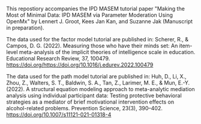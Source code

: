 This repostiory accompanies the IPD MASEM tutorial paper "Making the Most of Minimal Data: IPD MASEM via Parameter Moderation Using OpenMx" by Lennert J. Groot, Kees Jan Kan, and Suzanne Jak (Manuscript in preparation).

The data used for the factor model tutorial are published in:
Scherer, R., & Campos, D. G. (2022). Measuring those who have their minds set: An item-level
  meta-analysis of the implicit theories of intelligence scale in education. Educational
  Research Review, 37, 100479. https://doi.org/https://doi.org/10.1016/j.edurev.2022.100479
  
The data used for the path model tutorial are published in:
Huh, D., Li, X., Zhou, Z., Walters, S. T., Baldwin, S. A., Tan, Z., Larimer, M. E., & Mun, E.-Y.
  (2022). A structural equation modeling approach to meta-analytic mediation analysis
  using individual participant data: Testing protective behavioral strategies as a mediator
  of brief motivational intervention effects on alcohol-related problems. Prevention Science,
  23(3), 390–402. https://doi.org/10.1007/s11121-021-01318-4
